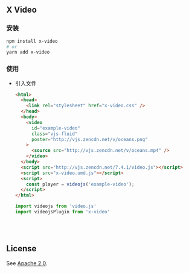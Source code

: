 ## X Video <!-- {docsify-ignore-all} -->

<!-- [文档地址](https://awesome-tool.github.io/x-video/docs/) -->

### 安装

```bash
npm install x-video
# or
yarn add x-video
```

### 使用

- 引入文件

  ```html highlight=3,14,15,17
  <html>
    <head>
      <link rel="stylesheet" href="x-video.css" />
    </head>
    <body>
      <video
        id="example-video"
        class="vjs-fluid"
        poster="http://vjs.zencdn.net/v/oceans.png"
      >
        <source src="http://vjs.zencdn.net/v/oceans.mp4" />
      </video>
    </body>
    <script src="http://vjs.zencdn.net/7.4.1/video.js"></script>
    <script src="x-video.umd.js"></script>
    <script>
      const player = videojs('example-video');
    </script>
  </html>
  ```

  ```js
  import videojs from 'video.js'
  import videojsPlugin from 'x-video'
  ```

<br>

<br>

## License

See [Apache 2.0](LICENSE).
